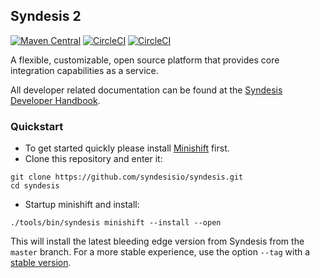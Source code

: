 ## Syndesis 2

[![Maven Central](https://maven-badges.herokuapp.com/maven-central/io.syndesis/syndesis-parent/badge.svg?style=flat-square)](https://maven-badges.herokuapp.com/maven-central/io.syndesis/syndesis/)
[![CircleCI](https://circleci.com/gh/syndesisio/syndesis/tree/master.svg?style=svg)](https://circleci.com/gh/syndesisio/syndesis/tree/master)
[![CircleCI](https://circleci.com/gh/syndesisio/syndesis/tree/1.2.x.svg?style=svg)](https://circleci.com/gh/syndesisio/syndesis/tree/1.2.x)

A flexible, customizable, open source platform that provides core integration capabilities as a service.

All developer related documentation can be found at the [Syndesis Developer Handbook](https://doc.syndesis.io).

### Quickstart

* To get started quickly please install [Minishift](https://www.openshift.org/minishift/) first.
* Clone this repository and enter it:

```
git clone https://github.com/syndesisio/syndesis.git
cd syndesis
```

* Startup minishift and install:

```
./tools/bin/syndesis minishift --install --open
```

This will install the latest bleeding edge version from Syndesis from the `master` branch.
For a more stable experience, use the option `--tag` with a [stable version](https://github.com/syndesisio/syndesis/releases).
